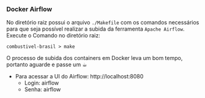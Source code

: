 ### Docker Airflow
No diretório raiz possui o arquivo ```./Makefile``` com os comandos necessários para que seja possível realizar a subida da ferramenta `Apache Airflow`.
Execute o Comando no diretório raiz:
```console 
combustivel-brasil > make
```
O processo de subida dos containers em Docker leva um bom tempo, portanto aguarde e passe um ☕︎
- Para acessar a UI do Airflow: http://localhost:8080
    - Login: airflow
    - Senha: airflow